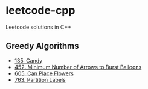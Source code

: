 # leetcode-cpp
Leetcode solutions in C++

## Greedy Algorithms
- [135. Candy](greedy-algorithm/135-candy.cpp)
- [452. Minimum Number of Arrows to Burst Balloons](greedy-algorithm/452-min-number-arrows.cpp)
- [605. Can Place Flowers](greedy-algorithm/605-can-place-flowers.cpp)
- [763. Partition Labels](greedy-algorithm/763-partition-labels.cpp)
